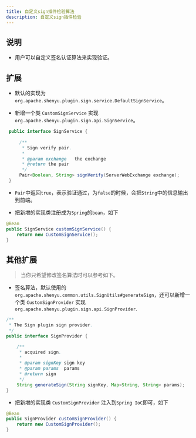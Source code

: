 ```yaml
---
title: 自定义sign插件检验算法
description: 自定义sign插件检验
---
```



## 说明

* 用户可以自定义签名认证算法来实现验证。

## 扩展

* 默认的实现为 `org.apache.shenyu.plugin.sign.service.DefaultSignService`。

* 新增一个类 `CustomSignService` 实现  `org.apache.shenyu.plugin.sign.api.SignService`。

```java
 public interface SignService {
 
     /**
      * Sign verify pair.
      *
      * @param exchange   the exchange
      * @return the pair
      */
     Pair<Boolean, String> signVerify(ServerWebExchange exchange);
 }

```

* `Pair`中返回`true`，表示验证通过，为`false`的时候，会把`String`中的信息输出到前端。

* 把新增的实现类注册成为`Spring`的`bean`，如下

```java
@Bean
public SignService customSignService() {
    return new CustomSignService();
}
```

## 其他扩展

> 当你只希望修改签名算法时可以参考如下。

* 签名算法，默认使用的 `org.apache.shenyu.common.utils.SignUtils#generateSign`，还可以新增一个类 `CustomSignProvider` 实现 `org.apache.shenyu.plugin.sign.api.SignProvider`.

```java
/**
 * The Sign plugin sign provider.
 */
public interface SignProvider {

    /**
     * acquired sign.
     *
     * @param signKey sign key
     * @param params  params
     * @return sign
     */
    String generateSign(String signKey, Map<String, String> params);
}
```

* 把新增的实现类 `CustomSignProvider` 注入到`Spring IoC`即可，如下

```java
@Bean
public SignProvider customSignProvider() {
    return new CustomSignProvider();
}
```

